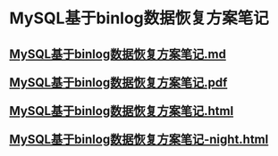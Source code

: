 # MySQL基于binlog数据恢复方案笔记


<h2>

[MySQL基于binlog数据恢复方案笔记.md](MySQL基于binlog数据恢复方案笔记.md)


[MySQL基于binlog数据恢复方案笔记.pdf](MySQL基于binlog数据恢复方案笔记.pdf)


[MySQL基于binlog数据恢复方案笔记.html](MySQL基于binlog数据恢复方案笔记.html)


[MySQL基于binlog数据恢复方案笔记-night.html](MySQL基于binlog数据恢复方案笔记-night.html)


</h2>
